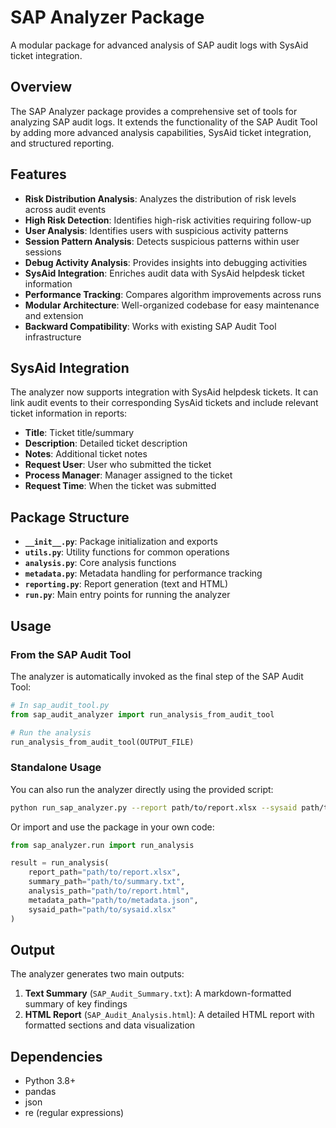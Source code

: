 # SAP Analyzer Package

A modular package for advanced analysis of SAP audit logs with SysAid ticket integration.

## Overview

The SAP Analyzer package provides a comprehensive set of tools for analyzing SAP audit logs. It extends the functionality of the SAP Audit Tool by adding more advanced analysis capabilities, SysAid ticket integration, and structured reporting.

## Features

- **Risk Distribution Analysis**: Analyzes the distribution of risk levels across audit events
- **High Risk Detection**: Identifies high-risk activities requiring follow-up
- **User Analysis**: Identifies users with suspicious activity patterns
- **Session Pattern Analysis**: Detects suspicious patterns within user sessions
- **Debug Activity Analysis**: Provides insights into debugging activities
- **SysAid Integration**: Enriches audit data with SysAid helpdesk ticket information
- **Performance Tracking**: Compares algorithm improvements across runs
- **Modular Architecture**: Well-organized codebase for easy maintenance and extension
- **Backward Compatibility**: Works with existing SAP Audit Tool infrastructure

## SysAid Integration

The analyzer now supports integration with SysAid helpdesk tickets. It can link audit events to their corresponding SysAid tickets and include relevant ticket information in reports:

- **Title**: Ticket title/summary
- **Description**: Detailed ticket description
- **Notes**: Additional ticket notes
- **Request User**: User who submitted the ticket
- **Process Manager**: Manager assigned to the ticket
- **Request Time**: When the ticket was submitted

## Package Structure

- **`__init__.py`**: Package initialization and exports
- **`utils.py`**: Utility functions for common operations
- **`analysis.py`**: Core analysis functions
- **`metadata.py`**: Metadata handling for performance tracking
- **`reporting.py`**: Report generation (text and HTML)
- **`run.py`**: Main entry points for running the analyzer

## Usage

### From the SAP Audit Tool

The analyzer is automatically invoked as the final step of the SAP Audit Tool:

```python
# In sap_audit_tool.py
from sap_audit_analyzer import run_analysis_from_audit_tool

# Run the analysis
run_analysis_from_audit_tool(OUTPUT_FILE)
```

### Standalone Usage

You can also run the analyzer directly using the provided script:

```bash
python run_sap_analyzer.py --report path/to/report.xlsx --sysaid path/to/sysaid.xlsx
```

Or import and use the package in your own code:

```python
from sap_analyzer.run import run_analysis

result = run_analysis(
    report_path="path/to/report.xlsx",
    summary_path="path/to/summary.txt",
    analysis_path="path/to/report.html",
    metadata_path="path/to/metadata.json",
    sysaid_path="path/to/sysaid.xlsx"
)
```

## Output

The analyzer generates two main outputs:

1. **Text Summary** (`SAP_Audit_Summary.txt`): A markdown-formatted summary of key findings
2. **HTML Report** (`SAP_Audit_Analysis.html`): A detailed HTML report with formatted sections and data visualization

## Dependencies

- Python 3.8+
- pandas
- json
- re (regular expressions)

